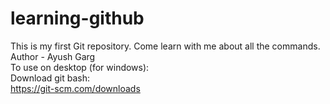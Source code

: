 # learning-github
This is my first Git repository. Come learn with me about all the commands.
<br>
Author - Ayush Garg
<br>
To use on desktop (for windows):
<br>
Download git bash:<br>
https://git-scm.com/downloads
<br> 

